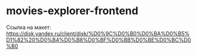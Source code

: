 # movies-explorer-frontend

Ссылка на макет: https://disk.yandex.ru/client/disk/%D0%9C%D0%B0%D0%BA%D0%B5%D1%82%20%D0%B4%D0%B8%D0%BF%D0%BB%D0%BE%D0%BC%D0%B0